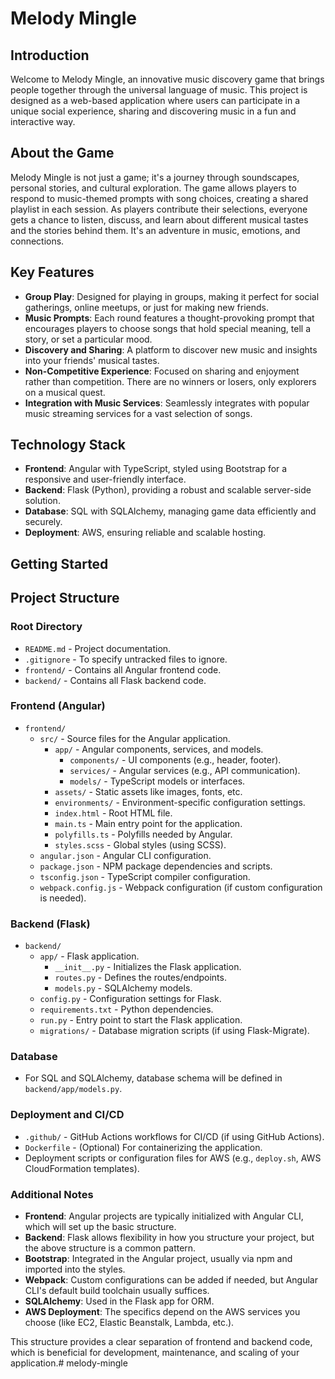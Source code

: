 # Melody Mingle

## Introduction

Welcome to Melody Mingle, an innovative music discovery game that brings people together through the universal language of music. This project is designed as a web-based application where users can participate in a unique social experience, sharing and discovering music in a fun and interactive way.

## About the Game

Melody Mingle is not just a game; it's a journey through soundscapes, personal stories, and cultural exploration. The game allows players to respond to music-themed prompts with song choices, creating a shared playlist in each session. As players contribute their selections, everyone gets a chance to listen, discuss, and learn about different musical tastes and the stories behind them. It's an adventure in music, emotions, and connections.

## Key Features

- **Group Play**: Designed for playing in groups, making it perfect for social gatherings, online meetups, or just for making new friends.
- **Music Prompts**: Each round features a thought-provoking prompt that encourages players to choose songs that hold special meaning, tell a story, or set a particular mood.
- **Discovery and Sharing**: A platform to discover new music and insights into your friends' musical tastes.
- **Non-Competitive Experience**: Focused on sharing and enjoyment rather than competition. There are no winners or losers, only explorers on a musical quest.
- **Integration with Music Services**: Seamlessly integrates with popular music streaming services for a vast selection of songs.

## Technology Stack

- **Frontend**: Angular with TypeScript, styled using Bootstrap for a responsive and user-friendly interface.
- **Backend**: Flask (Python), providing a robust and scalable server-side solution.
- **Database**: SQL with SQLAlchemy, managing game data efficiently and securely.
- **Deployment**: AWS, ensuring reliable and scalable hosting.

## Getting Started



## Project Structure

### Root Directory
- `README.md` - Project documentation.
- `.gitignore` - To specify untracked files to ignore.
- `frontend/` - Contains all Angular frontend code.
- `backend/` - Contains all Flask backend code.

### Frontend (Angular)
- `frontend/`
  - `src/` - Source files for the Angular application.
    - `app/` - Angular components, services, and models.
      - `components/` - UI components (e.g., header, footer).
      - `services/` - Angular services (e.g., API communication).
      - `models/` - TypeScript models or interfaces.
    - `assets/` - Static assets like images, fonts, etc.
    - `environments/` - Environment-specific configuration settings.
    - `index.html` - Root HTML file.
    - `main.ts` - Main entry point for the application.
    - `polyfills.ts` - Polyfills needed by Angular.
    - `styles.scss` - Global styles (using SCSS).
  - `angular.json` - Angular CLI configuration.
  - `package.json` - NPM package dependencies and scripts.
  - `tsconfig.json` - TypeScript compiler configuration.
  - `webpack.config.js` - Webpack configuration (if custom configuration is needed).

### Backend (Flask)
- `backend/`
  - `app/` - Flask application.
    - `__init__.py` - Initializes the Flask application.
    - `routes.py` - Defines the routes/endpoints.
    - `models.py` - SQLAlchemy models.
  - `config.py` - Configuration settings for Flask.
  - `requirements.txt` - Python dependencies.
  - `run.py` - Entry point to start the Flask application.
  - `migrations/` - Database migration scripts (if using Flask-Migrate).

### Database
- For SQL and SQLAlchemy, database schema will be defined in `backend/app/models.py`.

### Deployment and CI/CD
- `.github/` - GitHub Actions workflows for CI/CD (if using GitHub Actions).
- `Dockerfile` - (Optional) For containerizing the application.
- Deployment scripts or configuration files for AWS (e.g., `deploy.sh`, AWS CloudFormation templates).

### Additional Notes
- **Frontend**: Angular projects are typically initialized with Angular CLI, which will set up the basic structure.
- **Backend**: Flask allows flexibility in how you structure your project, but the above structure is a common pattern.
- **Bootstrap**: Integrated in the Angular project, usually via npm and imported into the styles.
- **Webpack**: Custom configurations can be added if needed, but Angular CLI's default build toolchain usually suffices.
- **SQLAlchemy**: Used in the Flask app for ORM.
- **AWS Deployment**: The specifics depend on the AWS services you choose (like EC2, Elastic Beanstalk, Lambda, etc.).

This structure provides a clear separation of frontend and backend code, which is beneficial for development, maintenance, and scaling of your application.# melody-mingle
